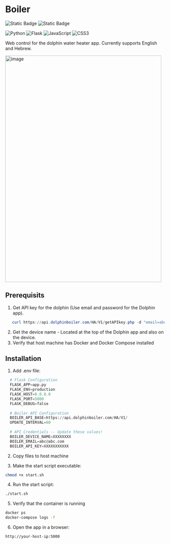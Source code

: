 # Boiler

![Static Badge](https://img.shields.io/badge/Language-HE-blue)
![Static Badge](https://img.shields.io/badge/Language-EN-blue)

![Python](https://img.shields.io/badge/python-3670A0?style=for-the-badge&logo=python&logoColor=ffdd54)
![Flask](https://img.shields.io/badge/flask-%23000.svg?style=for-the-badge&logo=flask&logoColor=white)
![JavaScript](https://img.shields.io/badge/javascript-%23323330.svg?style=for-the-badge&logo=javascript&logoColor=%23F7DF1E)
![CSS3](https://img.shields.io/badge/css3-%231572B6.svg?style=for-the-badge&logo=css3&logoColor=white)

Web control for the dolphin water heater app.
Currently supports English and Hebrew.

<img width="493" height="715" alt="image" src="https://github.com/user-attachments/assets/95bc0932-9820-4d4c-a853-93c1f2626500" />


## Prerequisits
1. Get API key for the dolphin (Use email and password for the Dolphin app).
```powershell
   curl https://api.dolphinboiler.com/HA/V1/getAPIkey.php -d "email=abc@abc.com" -d "password=XXXXXXXXXX"
```
2. Get the device name - Located at the top of the Dolphin app and also on the device.
3. Verify that host machine has Docker and Docker Compose installed

   
## Installation

1. Add .env file:
```python
  # Flask Configuration
  FLASK_APP=app.py
  FLASK_ENV=production
  FLASK_HOST=0.0.0.0
  FLASK_PORT=5000
  FLASK_DEBUG=false
  
  # Boiler API Configuration
  BOILER_API_BASE=https://api.dolphinboiler.com/HA/V1/
  UPDATE_INTERVAL=60
  
  # API Credentials -- Update these values!
  BOILER_DEVICE_NAME=XXXXXXXX
  BOILER_EMAIL=abc@abc.com
  BOILER_API_KEY=XXXXXXXXXXX
```
2. Copy files to host machine

3. Make the start script executable:
```bash
chmod +x start.sh
```
4. Run the start script:
```bash
./start.sh
```
5. Verify that the container is running
```bash
docker ps
docker-compose logs -f
```
6. Open the app in a browser:
```bash
http://your-host-ip:5000
```